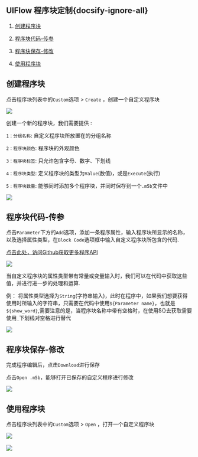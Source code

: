 ## UIFlow 程序块定制{docsify-ignore-all}


1. [创建程序块](#创建程序块)

2. [程序块代码-传参](#程序块代码-传参)

3. [程序块保存-修改](#程序块保存-修改)

4. [使用程序块](#使用程序块)


## 创建程序块


点击程序块列表中的`Custom`选项 > `Create` ，创建一个自定义程序块

<img src="assets/img/related_documents/blockly_custom/custom_01.webp">

创建一个新的程序块，我们需要提供 :

`1：分组名称`: 自定义程序块所放置在的分组名称

`2：程序块颜色`: 程序块的外观颜色

`3：程序块标签`: 只允许包含字母、数字、下划线

`4：程序块类型`: 定义程序块的类型为`Value`(数值)，或是`Execute`(执行)

`5：程序块数量`: 能够同时添加多个程序块，并同时保存到一个`.m5b`文件中

<img src="assets/img/related_documents/blockly_custom/custom_02.webp">



## 程序块代码-传参


点击`Parameter`下方的`Add`选项，添加一条程序属性，输入程序块所显示的名称，以及选择属性类型，在`Block Code`选项框中输入自定义程序块所包含的代码.

[点击此处，访问Github获取更多程序API](https://github.com/m5stack/UIFlow-Code/wiki)

<img src="assets/img/related_documents/blockly_custom/custom_03.webp">

当自定义程序块的属性类型带有常量或变量输入时，我们可以在代码中获取这些值，并进行进一步的处理和运算.

例： 将属性类型选择为`String`(字符串输入)，此时在程序中，如果我们想要获得使用时所输入的字符串，只需要在代码中使用`${Parameter name}`，也就是`${show_word}`,需要注意的是，当程序块名称中带有空格时，在使用${}去获取需要使用`_`下划线对空格进行替代

<img src="assets/img/related_documents/blockly_custom/custom_04.webp">

## 程序块保存-修改

完成程序编辑后，点击`Download`进行保存

点击`Open .m5b`，能够打开已保存的自定义程序进行修改

<img src="assets/img/related_documents/blockly_custom/custom_05.webp">


## 使用程序块

点击程序块列表中的`Custom`选项 > `Open` ，打开一个自定义程序块

<img src="assets/img/related_documents/blockly_custom/custom_06.webp">
<br></br>
<img src="assets/img/related_documents/blockly_custom/custom_07.webp">

<script>

   anchor_search();
   scrollFunc();

</script>